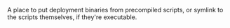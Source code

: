 A place to put deployment binaries from precompiled scripts, or symlink to the scripts themselves, if they're executable.
